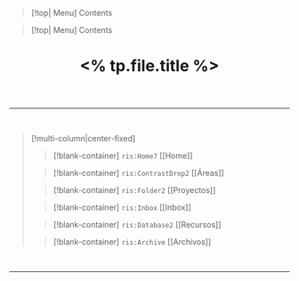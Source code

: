 
> [!top| Menu]
> Contents

> [!top| Menu]
> Contents


# <p align="center"> <% tp.file.title %></p>

<br>

---

<br>

> [!multi-column|center-fixed]
>
>> [!blank-container]
>> `ris:Home7` [[Home]]
>
>> [!blank-container]
>> `ris:ContrastDrop2` [[Áreas]]
>
>> [!blank-container]
>> `ris:Folder2` [[Proyectos]]
>
>> [!blank-container]
>> `ris:Inbox` [[Inbox]]
>
>> [!blank-container]
>> `ris:Database2` [[Recursos]]
>
>> [!blank-container]
>> `ris:Archive` [[Archivos]]

<br>

---